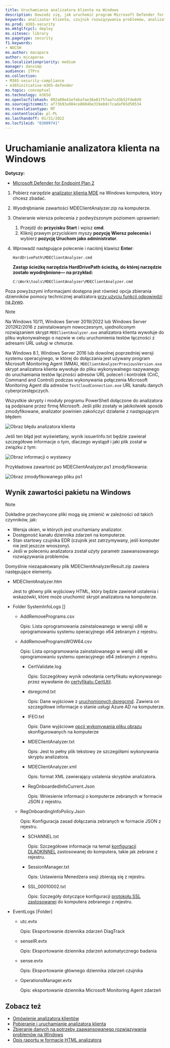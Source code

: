 ```yaml
---
title: Uruchamianie analizatora klienta na Windows
description: Dowiedz się, jak uruchomić program Microsoft Defender for Endpoint Client Analyzer w programie Windows.
keywords: analizator klienta, czujnik rozwiązywania problemów, analizator, mdeanalyzer, okna
ms.prod: m365-security
ms.mktglfcycl: deploy
ms.sitesec: library
ms.pagetype: security
f1.keywords:
- NOCSH
ms.author: macapara
author: mjcaparas
ms.localizationpriority: medium
manager: dansimp
audience: ITPro
ms.collection:
- M365-security-compliance
- m365initiative-m365-defender
ms.topic: conceptual
ms.technology: m365d
ms.openlocfilehash: 092a89e41efebafae36e81f5faa7cd3b52fde8d9
ms.sourcegitcommit: af73b93a904ce8604be319e8dc7cadaf65d50534
ms.translationtype: MT
ms.contentlocale: pl-PL
ms.lasthandoff: 01/31/2022
ms.locfileid: "63009741"
---
```

# <a name="run-the-client-analyzer-on-windows"></a>Uruchamianie analizatora klienta na Windows

**Dotyczy:**
- [Microsoft Defender for Endpoint Plan 2](https://go.microsoft.com/fwlink/p/?linkid=2154037)

1. Pobierz narzędzie [analizator klienta MDE](https://aka.ms/mdatpanalyzer) na Windows komputera, który chcesz zbadać.

2. Wyodrębnianie zawartości MDEClientAnalyzer.zip na komputerze.

3. Otwieranie wiersza polecenia z podwyższonym poziomem uprawnień:
    1. Przejdź do **przycisku Start** i wpisz **cmd**.
    2. Kliknij prawym przyciskiem myszy **pozycję Wiersz polecenia i** wybierz **pozycję Uruchom jako administrator**.

4. Wprowadź następujące polecenie i naciśnij klawisz **Enter**:

   ```dos
   HardDrivePath\MDEClientAnalyzer.cmd
   ```

   **Zastąp ścieżkę narzędzia HardDrivePath ścieżką, do której narzędzie zostało wyodrębnione— na przykład:**

   ```dos
   C:\Work\tools\MDEClientAnalyzer\MDEClientAnalyzer.cmd
   ```

Poza powyższymi informacjami dostępna jest również opcja zbierania dzienników pomocy technicznej analizatora [przy użyciu funkcji odpowiedzi na żywo](troubleshoot-collect-support-log.md).

> [!NOTE]
> Na Windows 10/11, Windows Server 2019/2022 lub Windows Server 2012R2/2016 z zainstalowanym nowoczesnym, ujednoliconym rozwiązaniem skrypt [](configure-server-endpoints.md#new-windows-server-2012-r2-and-2016-functionality-in-the-modern-unified-solution-preview) `MDEClientAnalyzer.exe` analizatora klienta wywołuje do pliku wykonywalnego o nazwie w celu uruchomienia testów łączności z adresami URL usługi w chmurze.
>
> Na Windows 8.1, Windows Server 2016 lub dowolnej poprzedniej wersji systemu operacyjnego, w której do dołączania jest używany program Microsoft Monitoring Agent (MMA), `MDEClientAnalyzerPreviousVersion.exe` skrypt analizatora klienta wywołuje do pliku wykonywalnego nazywanego do uruchamiania testów łączności adresów URL poleceń i kontrolek (CnC, Command and Control) podczas wykonywania połączenia Microsoft Monitoring Agent dla adresów `TestCloudConnection.exe` URL kanału danych cyberprzestępczych.


Wszystkie skrypty i moduły programu PowerShell dołączone do analizatora są podpisane przez firmę Microsoft.
Jeśli pliki zostały w jakikolwiek sposób zmodyfikowane, analizator powinien zakończyć działanie z następującym błędem:

![Obraz błędu analizatora klienta](images/sigerror.png)


Jeśli ten błąd jest wyświetlany, wynik issuerInfo.txt będzie zawierał szczegółowe informacje o tym, dlaczego wystąpił i jaki plik został w związku z tym:

![Obraz informacji o wystawcy](images/issuerinfo.png)


Przykładowa zawartość po MDEClientAnalyzer.ps1 zmodyfikowania:

![Obraz zmodyfikowanego pliku ps1](images/modified-ps1.png)



## <a name="result-package-contents-on-windows"></a>Wynik zawartości pakietu na Windows

> [!NOTE]
> Dokładne przechwycone pliki mogą się zmienić w zależności od takich czynników, jak:
>
> - Wersja okien, w których jest uruchamiany analizator.
> - Dostępność kanału dziennika zdarzeń na komputerze.
> - Stan startowy czujnika EDR (czujnik jest zatrzymywany, jeśli komputer nie jest jeszcze wnoszony).
> - Jeśli w poleceniu analizatora został użyty parametr zaawansowanego rozwiązywania problemów.

Domyślnie niezapakowany plik MDEClientAnalyzerResult.zip zawiera następujące elementy.

- MDEClientAnalyzer.htm

  Jest to główny plik wyjściowy HTML, który będzie zawierał ustalenia i wskazówki, które może uruchomić skrypt analizatora na komputerze.

- Folder SystemInfoLogs \[\]
  - AddRemovePrograms.csv

    Opis: Lista oprogramowania zainstalowanego w wersji x86 w oprogramowaniu systemu operacyjnego x64 zebranym z rejestru.

  - AddRemoveProgramsWOW64.csv

    Opis: Lista oprogramowania zainstalowanego w wersji x86 w oprogramowaniu systemu operacyjnego x64 zebranym z rejestru.

    - CertValidate.log

      Opis: Szczegółowy wynik odwołania certyfikatu wykonywanego przez wywołanie do [certyfikatu CertUtil](/windows-server/administration/windows-commands/certutil).

    - dsregcmd.txt

      Opis: Dane wyjściowe z [uruchomionych dsregcmd](/azure/active-directory/devices/troubleshoot-device-dsregcmd). Zawiera on szczegółowe informacje o stanie usługi Azure AD na komputerze.

    - IFEO.txt

      Opis: Dane wyjściowe [opcji wykonywania pliku obrazu](/previous-versions/windows/desktop/xperf/image-file-execution-options) skonfigurowanych na komputerze

    - MDEClientAnalyzer.txt

      Opis: Jest to pełny plik tekstowy ze szczegółami wykonywania skryptu analizatora.

    - MDEClientAnalyzer.xml

      Opis: format XML zawierający ustalenia skryptów analizatora.

    - RegOnboardedInfoCurrent.Json

      Opis: Wniesienie informacji o komputerze zebranych w formacie JSON z rejestru.

  - RegOnboardingInfoPolicy.Json

    Opis: Konfiguracja zasad dołączania zebranych w formacie JSON z rejestru.

    - SCHANNEL.txt

      Opis: Szczegółowe informacje na temat [konfiguracji DLAOKINNEL](/windows-server/security/tls/manage-tls) zastosowanej do komputera, takie jak zebrane z rejestru.

    - SessionManager.txt

      Opis: Ustawienia Menedżera sesji zbierają się z rejestru.

    - SSL_00010002.txt

      Opis: Szczegóły dotyczące konfiguracji [protokołu SSL zastosowanej](/windows-server/security/tls/manage-tls) do komputera zebranego z rejestru.

- EventLogs [Folder]

  - utc.evtx

    Opis: Eksportowanie dziennika zdarzeń DiagTrack

  - senseIR.evtx

    Opis: Eksportowanie dziennika zdarzeń automatycznego badania

  - sense.evtx

    Opis: Eksportowanie głównego dziennika zdarzeń czujnika

  - OperationsManager.evtx

    Opis: eksportowanie dziennika Microsoft Monitoring Agent zdarzeń




## <a name="see-also"></a>Zobacz też

- [Omówienie analizatora klientów](overview-client-analyzer.md)
- [Pobieranie i uruchamianie analizatora klienta](download-client-analyzer.md)
- [Zbieranie danych na potrzeby zaawansowanego rozwiązywania problemów na Windows](data-collection-analyzer.md)
- [Opis raportu w formacie HTML analizatora](analyzer-report.md)
